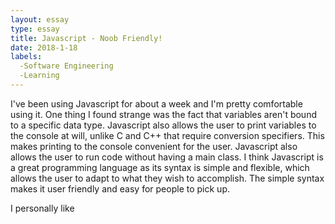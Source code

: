 ```yaml
---
layout: essay
type: essay
title: Javascript - Noob Friendly!
date: 2018-1-18
labels:
  -Software Engineering
  -Learning
---
```


I've been using Javascript for about a week and I'm pretty comfortable using it.  One thing I found strange was the fact that variables aren't bound to a specific data type.  Javascript also allows the user to print variables to the console at will, unlike C and C++ that require conversion specifiers.  This makes printing to the console convenient for the user.  Javascript also allows the user to run code without having a main class.  I think Javascript is a great programming language as its syntax is simple and flexible, which allows the user to adapt to what they wish to accomplish.  The simple syntax makes it user friendly and easy for people to pick up.

I personally like
